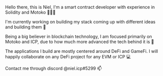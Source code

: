 Hello there, this is Niel, I'm a smart contract developer with experience in Solidity and Motoko 👨🏻‍💻

I'm currently working on building my stack coming up with different ideas and building them 🧱

Being a big believer in blockchain technology, I am focused primarily on Motoko and ICP, due to how much more advanced the tech behind it is 👀 

The applications I build are mostly centered around DeFi and GameFi. I will happily collaborate on any DeFi project for any EVM or ICP 💻

Contact me through discord @niel.icp#5299 📫
